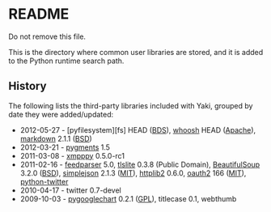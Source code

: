 # README

Do not remove this file.

This is the directory where common user libraries are stored, and it is added to the Python runtime search path.

## History

The following lists the third-party libraries included with Yaki, grouped by date they were added/updated:

* 2012-05-27 - [pyfilesystem][fs] HEAD ([BDS][bsd]), [whoosh][w] HEAD ([Apache][a]), [markdown][m] 2.1.1 ([BSD][bsd])
* 2012-03-21 - [pygments][p] 1.5
* 2011-03-08 - [xmpppy][x] 0.5.0-rc1
* 2011-02-16 - [feedparser][f] 5.0, [tlslite][t] 0.3.8 (Public Domain), [BeautifulSoup][bs] 3.2.0 ([BSD][bsd]), [simplejson][sj] 2.1.3 ([MIT][mit]), [httplib2][h] 0.6.0, [oauth2][o] 166 ([MIT][mit]), [python-twitter][pt]
* 2010-04-17 - twitter 0.7-devel  
* 2009-10-03 - [pygooglechart][pgc] 0.2.1 ([GPL][g]), titlecase 0.1, webthumb  

[a]: http://en.wikipedia.org/wiki/Apache_license
[bs]: http://www.crummy.com/software/BeautifulSoup
[bsd]: http://en.wikipedia.org/wiki/BSD_licenses
[f]: http://www.feedparser.org/
[g]: http://www.gnu.org/licenses/
[h]: http://code.google.com/p/httplib2
[m]: http://packages.python.org/Markdown/
[mit]: http://en.wikipedia.org/wiki/MIT_license
[p]: http://pygments.org/
[pt]: http://code.google.com/p/python-twitter/
[o]: http://github.com/simplegeo/python-oauth2
[pgc]:http://pygooglechart.slowchop.com/
[sj]: http://pypi.python.org/pypi/simplejson/
[t]: http://trevp.net/tlslite/
[w]: http://woosh.ca
[x]: http://xmpppy.sourceforge.net/
